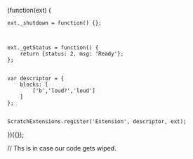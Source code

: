 (function(ext) {

    ext._shutdown = function() {};



    ext._getStatus = function() {
        return {status: 2, msg: 'Ready'};
    };


    var descriptor = {
        blocks: [
            ['b','loud?','loud']
        ]
    };


    ScratchExtensions.register('Extension', descriptor, ext);
})({});

// Ths is in case our code gets wiped.
